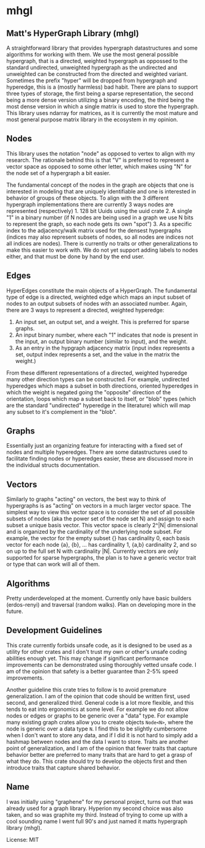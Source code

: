 # mhgl

## Matt's HyperGraph Library (mhgl)
A straightforward library that provides hypergraph datastructures and some algorithms for working
with them. We use the most general possible hypergraph, that is a directed, weighted hypergraph as
oppossed to the standard undirected, unweighted hypergraph as the undirected and unweighted can
be constructed from the directed and weighted variant. Sometimes the prefix "hyper" will be dropped from
hypergraph and hyperedge, this is a (mostly harmless) bad habit. There are plans to support three types of
storage, the first being a sparse representation, the second being a more dense version utilizing a binary
encoding, the third being the most dense version in
which a single matrix is used to store the hypergraph. This library uses ndarray for matrices, as
it is currently the most mature and most general purpose matrix library in the ecosystem in my
opinion.

## Nodes
This library uses the notation "node" as opposed to vertex to align with my research. The
rationale behind this is that "V" is preferred to represent a vector space as opposed to
some other letter, which makes using "N" for the node set of a hypergraph a bit easier.

The fundamental concept of the nodes in the graph are objects that one is interested in
modeling that are uniquely identifiable and one is interested in behavior of groups of
these objects. To align with the 3 different hypergraph implementations there are currently
3 ways nodes are represented (respectively) 1. 128 bit Uuids using the uuid crate 2. A single
"1" in a binary number (if N nodes are being used in a graph we use N bits to represent the graph,
so each node gets its own "spot") 3. As a specific index to the adjacency/walk matrix used for the densest hypergraphs
(indices may also represent subsets of nodes, so all nodes are indices not all indices are nodes).
There is currently no traits or other generalizations to make this easier to work with. We do
not yet support adding labels to nodes either, and that must be done by hand by the end user.

## Edges
HyperEdges constitute the main objects of a HyperGraph. The fundamental type of edge is
a directed, weighted edge which maps an input subset of nodes to an output subsets of nodes
with an associated number. Again, there are 3 ways to represent a directed, weighted hyperedge:
1. An input set, an output set, and a weight. This is preferred for sparse graphs.
2. An input binary number, where each "1" indicates that node is present in the input, an output
binary number (similar to input), and the weight.
3. As an entry in the hypgraph adjacency matrix (input index represents a set, output index represents a
set, and the value in the matrix the weight.)

From these different representations of a directed, weighted hyperedge many other
direction types can be constructed. For example, undirected hyperedges which maps a subset in both directions,
oriented hyperedges in which the weight is negated going the "opposite" direction of the orientation, loops which
map a subset back to itself, or "blob"
types (which are the standard "undirected" hyperedge in the literature) which will map any subset to it's complement
in the "blob".

## Graphs
Essentially just an organizing feature for interacting with a fixed set of nodes and multiple hyperedges.
There are some datastructures used to facilitate finding nodes or hyperedges easier, these are discussed
more in the individual structs documentation.

## Vectors
Similarly to graphs "acting" on vectors, the best way to think of hypergraphs is as "acting" on vectors
in a much larger vector space. The simplest way to view this vector space is to consider the set of
all possible subsets of nodes (aka the power set of the node set N) and assign to each subset a unique
basis vector. This vector space is clearly 2^|N| dimensional and is organized by the cardinality of the
underlying node subset. For example, the vector for the empty subset {} has cardinality 0, each basis vector
for each node {a}, {b}, ... has cardinality 1, {a,b} cardinality 2, and so on up to the full set N with
cardinality |N|. Currently vectors are only supported for sparse hypergraphs, the plan is to have a generic
vector trait or type that can work will all of them.

## Algorithms
Pretty underdeveloped at the moment. Currently only have basic builders (erdos-renyi) and traversal (random walks).
Plan on developing more in the future.

## Development Guidelines
This crate currently forbids unsafe code, as it is designed to be used as a utility for other crates and I don't trust my own
or other's unsafe coding abilities enough yet. This may change if significant performance improvements can be demonstrated using
thoroughly vetted unsafe code. I am of the opinion that safety is a better guarantee than 2-5% speed improvements.

Another guideline this crate tries to follow is to avoid premature generalization. I am of the opinion that code should
be written first, used second, and generalized third. General code is a lot more flexible, and this tends to eat into
ergonomics at some level. For example we do not allow nodes or edges or graphs to be generic over a "data" type. For example many
existing graph crates allow you to create objects `Node<N>`, where the node is generic over a data type `N`. I find this to be slightly
cumbersome when I don't want to store any data, and if I did it is not hard to simply add a hashmap between nodes and the data I want to store.
Traits are another point of generalization, and I am of the opinion that fewer traits that capture behavior better are preferred to many
traits that are hard to get a grasp of what they do. This crate should try to develop the objects first and then introduce traits that
capture shared behavior.

## Name
I was initially using "graphene" for my personal project, turns out that was already used for a graph library.
Hyperion my second choice was also taken, and so was graphite my third. Instead of trying to come up with a
cool sounding name I went full 90's and just named it matts hypergraph library (mhgl).

License: MIT
